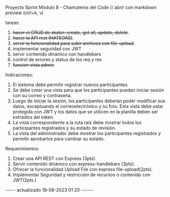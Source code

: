 Proyecto Sprint Módulo 8 - Chamuteros del Code
// abrir con markdown preview (ctrl+k, v)

tareas:

1. <del>hacer el CRUD de skater: create, get all, update, delete</del>.
2. <del>hacer la API rest (HATEOAS)</del>.
3. <del>servir la funcionalidad para subir archivos con file-upload</del>.
4. implementar seguridad con JWT
5. servir contenido dinámico con handlebars
6. control de errores y status de los req y res
7. <del>funcion vista admin</del>.


Indicaciones:

1. El sistema debe permitir registrar nuevos participantes.
2. Se debe crear una vista para que los participantes puedan iniciar sesión con su correo y contraseña.
3. Luego de iniciar la sesión, los participantes deberán poder modificar sus datos, exceptuando el correoelectrónico y su foto. Esta vista debe estar protegida con JWT y los datos que se utilicen en la planilla deben ser extraídos del token.
4. La vista correspondiente a la ruta raíz debe mostrar todos los participantes registrados y su estado de
revisión.
5. La vista del administrador debe mostrar los participantes registrados y permitir aprobarlos para cambiar su estado.

Requerimientos:

1. Crear una API REST con Express (3pts).
2. Servir contenido dinámico con express-handlebars (3pts).
3. Ofrecer la funcionalidad Upload File con express file-upload(2pts).
4. Implementar Seguridad y restricción de recursos o contenido con JWT(2pts.)


----- actualizado 18-08-2023 01:20 ------